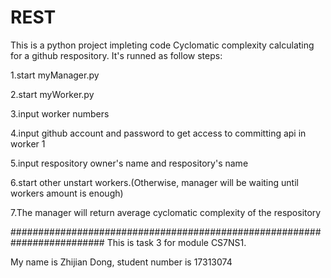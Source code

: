 # REST
This is a python project impleting code Cyclomatic complexity calculating for a github respository. It's runned as follow steps:


  1.start myManager.py

  2.start myWorker.py
  
  3.input worker numbers
  
  4.input github account and password to get access to committing api in worker 1
  
  5.input respository owner's name and respository's name
  
  6.start other unstart workers.(Otherwise, manager will be waiting until workers amount is enough)
  
  7.The manager will return average cyclomatic complexity of the respository


#########################################################################
This is task 3 for module CS7NS1.


My name is Zhijian Dong, student number is 17313074
